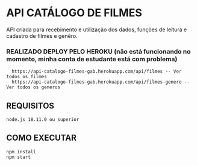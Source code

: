 # API CATÁLOGO DE FILMES
   API criada para recebimento e utilização dos dados, funções de leitura e cadastro de filmes e genêro.
   
### REALIZADO DEPLOY PELO HEROKU (não está funcionando no momento, minha conta de estudante está com problema)
      https://api-catalogo-filmes-gab.herokuapp.com/api/filmes -- Ver todos os filmes
      https://api-catalogo-filmes-gab.herokuapp.com/api/filmes-genero -- Ver todos os generos
## REQUISITOS
    node.js 18.11.0 ou superior
    
## COMO EXECUTAR
    npm install
    npm start
